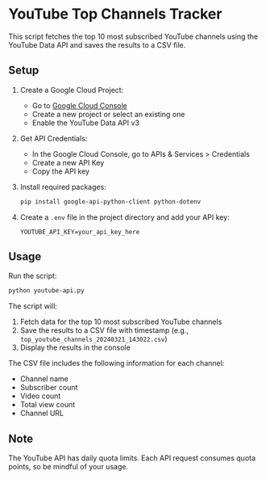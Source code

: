# YouTube Top Channels Tracker

This script fetches the top 10 most subscribed YouTube channels using the YouTube Data API and saves the results to a CSV file.

## Setup

1. Create a Google Cloud Project:
   - Go to [Google Cloud Console](https://console.cloud.google.com/)
   - Create a new project or select an existing one
   - Enable the YouTube Data API v3

2. Get API Credentials:
   - In the Google Cloud Console, go to APIs & Services > Credentials
   - Create a new API Key
   - Copy the API key

3. Install required packages:
   ```bash
   pip install google-api-python-client python-dotenv
   ```

4. Create a `.env` file in the project directory and add your API key:
   ```
   YOUTUBE_API_KEY=your_api_key_here
   ```

## Usage

Run the script:
```bash
python youtube-api.py
```

The script will:
1. Fetch data for the top 10 most subscribed YouTube channels
2. Save the results to a CSV file with timestamp (e.g., `top_youtube_channels_20240321_143022.csv`)
3. Display the results in the console

The CSV file includes the following information for each channel:
- Channel name
- Subscriber count
- Video count
- Total view count
- Channel URL

## Note

The YouTube API has daily quota limits. Each API request consumes quota points, so be mindful of your usage.
